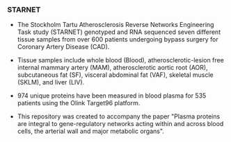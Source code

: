 ### STARNET

* The Stockholm Tartu Atherosclerosis Reverse Networks Engineering Task study (STARNET) genotyped and RNA sequenced seven different tissue samples from over 600 patients undergoing bypass surgery for Coronary Artery Disease (CAD). 

* Tissue samples include whole blood (Blood), atherosclerotic-lesion free internal mammary artery (MAM), atherosclerotic aortic root (AOR), subcutaneous fat (SF), visceral abdominal fat (VAF), skeletal muscle (SKLM), and liver (LIV).

* 974 unique proteins have been measured in blood plasma for 535 patients using the Olink Target96 platform.

* This repository was created to accompany the paper "Plasma proteins are integral to gene-regulatory networks acting within and across blood cells, the arterial wall and major metabolic organs".

